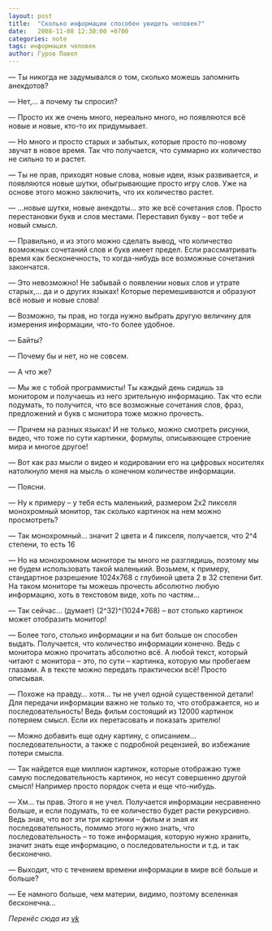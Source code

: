 ```yaml
---
layout: post
title:  "Сколько информации способен увидеть человек?"
date:   2008-11-08 12:30:00 +0700
categories: note
tags: информация человек
author: Гуров Павел
---
```


&mdash; Ты никогда не задумывался о том, сколько можешь запомнить анекдотов? 

&mdash; Нет,… а почему ты спросил?

&mdash; Просто их же очень много, нереально много, но появляются всё новые и новые, кто-то их придумывает.

&mdash; Но много и просто старых и забытых, которые просто по-новому звучат в новое время. Так что получается, что суммарно их количество не сильно то и растет. 

&mdash; Ты не прав, приходят новые слова, новые идеи, язык развивается, и появляются новые шутки, обыгрывающие просто игру слов. Уже на основе этого можно заключить, что их количество растет.

&mdash; …новые шутки, новые анекдоты… это же всё сочетания слов. Просто перестановки букв и слов местами. Переставил букву – вот тебе и новый смысл.

&mdash; Правильно, и из этого можно сделать вывод, что количество возможных сочетаний слов и букв имеет предел. Если рассматривать время как бесконечность, то когда-нибудь все возможные сочетания закончатся.

&mdash; Это невозможно! Не забывай о появлении новых слов и утрате старых,… да и о других языках! Которые перемешиваются и образуют всё новые и новые слова!

&mdash; Возможно, ты прав, но тогда нужно выбрать другую величину для измерения информации, что-то более удобное.

&mdash; Байты?

&mdash; Почему бы и нет, но не совсем.

&mdash; А что же?

&mdash; Мы же с тобой программисты! Ты каждый день сидишь за монитором и получаешь из него зрительную информацию. Так что если подумать, то получится, что все возможные сочетания слов, фраз, предложений и букв с монитора тоже можно прочесть. 

&mdash; Причем на разных языках! И не только, можно смотреть рисунки, видео, что тоже по сути картинки, формулы, описывающее строение мира и многое другое!

&mdash; Вот как раз мысли о видео и кодировании его на цифровых носителях натолкнуло меня на мысль о конечном количестве информации.

&mdash; Поясни.

&mdash; Ну к примеру – у тебя есть маленький, размером 2x2 пикселя монохромный монитор, так сколько картинок на нем можно просмотреть?

&mdash; Так монохромный… значит 2 цвета и 4 пикселя, получается, что 2^4 степени, то есть 16

&mdash; Но на монохромном мониторе ты много не разглядишь, поэтому мы не будем использовать такой маленький. Возьмем, к примеру, стандартное разрешение 1024x768 с глубиной цвета 2 в 32 степени бит. На таком мониторе ты можешь прочесть абсолютно любую информацию, хоть в текстовом виде, хоть по частям… 

&mdash; Так сейчас… (думает) (2^32)^(1024*768) – вот столько картинок может отобразить монитор!

&mdash; Более того, столько информации и на бит больше он способен выдать. Получается, что количество информации конечно. Ведь с монитора можно прочитать абсолютно всё. А любой текст, который читают с монитора – это, по сути – картинка, которую мы пробегаем глазами. А в тексте можно передать практически всё! Просто описывая.

&mdash; Похоже на правду… хотя… ты не учел одной существенной детали! Для передачи информации важно не только то, что отображается, но и последовательность! Ведь фильм состоящий из 12000 картинок потеряем смысл. Если их перетасовать и показать зрителю!

&mdash; Можно добавить еще одну картину, с описанием… последовательности, а также с подробной рецензией, во избежание потери смысла.

&mdash; Так найдется еще миллион картинок, которые отображаю туже самую последовательность картинок, но несут совершенно другой смысл! Например просто порядок счета и еще что-нибудь.

&mdash; Хм… ты прав. Этого я не учел. Получается информации несравненно больше, и если подумать, то ее количество будет расти рекурсивно. Ведь зная, что вот эти три картинки – фильм и зная их последовательность, помимо этого нужно знать, что последовательность – то тоже информация, которую нужно хранить, значит знать еще информацию, о последовательности и т.д. и так бесконечно.

&mdash; Выходит, что с течением времени информации в мире всё больше и больше?

&mdash; Ее намного больше, чем материи, видимо, поэтому вселенная бесконечна…

*Перенёс сюда из [vk](https://vk.com/note5195606_7732163)*
